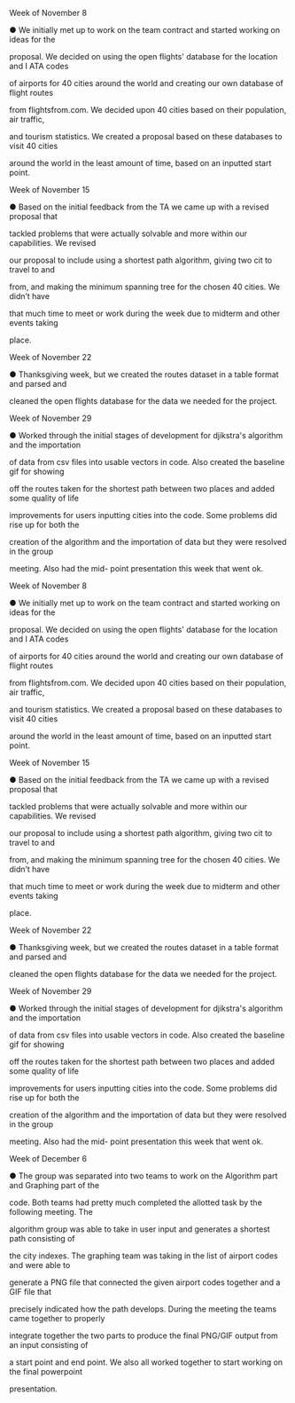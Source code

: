 Week of November 8

● We initially met up to work on the team contract and started working on ideas for the

proposal. We decided on using the open flights' database for the location and I ATA codes

of airports for 40 cities around the world and creating our own database of flight routes

from flightsfrom.com. We decided upon 40 cities based on their population, air traffic,

and tourism statistics. We created a proposal based on these databases to visit 40 cities

around the world in the least amount of time, based on an inputted start point.

Week of November 15

● Based on the initial feedback from the TA we came up with a revised proposal that

tackled problems that were actually solvable and more within our capabilities. We revised

our proposal to include using a shortest path algorithm, giving two cit to travel to and

from, and making the minimum spanning tree for the chosen 40 cities. We didn’t have

that much time to meet or work during the week due to midterm and other events taking

place.

Week of November 22

● Thanksgiving week, but we created the routes dataset in a table format and parsed and

cleaned the open flights database for the data we needed for the project.

Week of November 29

● Worked through the initial stages of development for djikstra's algorithm and the importation

of data from csv files into usable vectors in code. Also created the baseline gif for showing

off the routes taken for the shortest path between two places and added some quality of life

improvements for users inputting cities into the code. Some problems did rise up for both the

creation of the algorithm and the importation of data but they were resolved in the group

meeting. Also had the mid- point presentation this week that went ok.

Week of November 8

● We initially met up to work on the team contract and started working on ideas for the

proposal. We decided on using the open flights' database for the location and I ATA codes

of airports for 40 cities around the world and creating our own database of flight routes

from flightsfrom.com. We decided upon 40 cities based on their population, air traffic,

and tourism statistics. We created a proposal based on these databases to visit 40 cities

around the world in the least amount of time, based on an inputted start point.

Week of November 15

● Based on the initial feedback from the TA we came up with a revised proposal that

tackled problems that were actually solvable and more within our capabilities. We revised

our proposal to include using a shortest path algorithm, giving two cit to travel to and

from, and making the minimum spanning tree for the chosen 40 cities. We didn’t have

that much time to meet or work during the week due to midterm and other events taking

place.

Week of November 22

● Thanksgiving week, but we created the routes dataset in a table format and parsed and

cleaned the open flights database for the data we needed for the project.

Week of November 29

● Worked through the initial stages of development for djikstra's algorithm and the importation

of data from csv files into usable vectors in code. Also created the baseline gif for showing

off the routes taken for the shortest path between two places and added some quality of life

improvements for users inputting cities into the code. Some problems did rise up for both the

creation of the algorithm and the importation of data but they were resolved in the group

meeting. Also had the mid- point presentation this week that went ok.

Week of December 6

● The group was separated into two teams to work on the Algorithm part and Graphing part of the 

code. Both teams had pretty much completed the allotted task by the following meeting. The 

algorithm group was able to take in user input and generates a shortest path consisting of

the city indexes. The graphing team was taking in the list of airport codes and were able to

generate a PNG file that connected the given airport codes together and a GIF file that

precisely indicated how the path develops. During the meeting the teams came together to properly

integrate together the two parts to produce the final PNG/GIF output from an input consisting of

a start point and end point. We also all worked together to start working on the final powerpoint

presentation.
